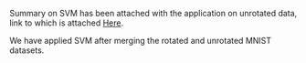 Summary on SVM has been attached with the application on unrotated data, link to which is attached [Here](#Application-on-Unrotated-data/SVM/SVM_unrotated.pdf).

We have applied SVM after merging the rotated and unrotated MNIST datasets.
